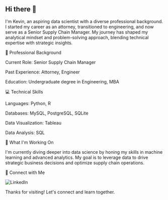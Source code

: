 ## Hi there 👋

I'm Kevin, an aspiring data scientist with a diverse professional background. I started my career as an attorney, transitioned to engineering, and now serve as a Senior Supply Chain Manager. My journey has shaped my analytical mindset and problem-solving approach, blending technical expertise with strategic insights.

💼 Professional Background

Current Role: Senior Supply Chain Manager

Past Experience: Attorney, Engineer

Education: Undergraduate degree in Engineering, MBA

💻 Technical Skills

Languages: Python, R

Databases: MySQL, PostgreSQL, SQLite

Data Visualization: Tableau

Data Analysis: SQL

🔭 What I'm Working On

I'm currently diving deeper into data science by honing my skills in machine learning and advanced analytics. My goal is to leverage data to drive strategic business decisions and optimize supply chain operations.

🔗 Connect with Me

![LinkedIn](www.linkedin.com/in/kevinljohnson6)

Thanks for visiting! Let's connect and learn together.


<!--
**nwsundevil/nwsundevil** is a ✨ _special_ ✨ repository because its `README.md` (this file) appears on your GitHub profile.

Here are some ideas to get you started:

- 🔭 I’m currently working on ...
- 🌱 I’m currently learning ...
- 👯 I’m looking to collaborate on ...
- 🤔 I’m looking for help with ...
- 💬 Ask me about ...
- 📫 How to reach me: ...
- 😄 Pronouns: ...
- ⚡ Fun fact: ...
-->
